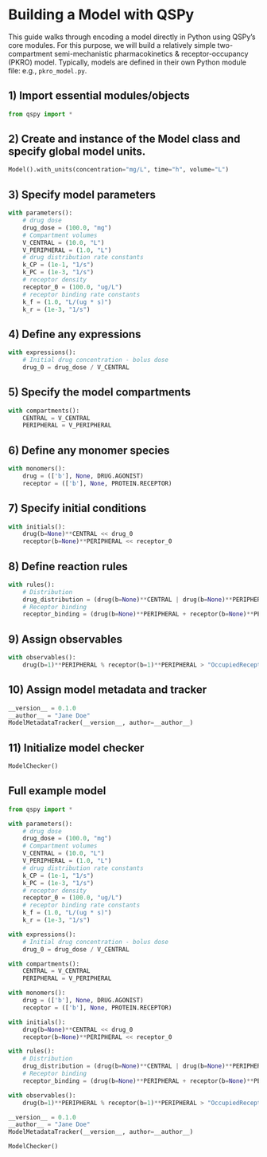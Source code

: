 # Building a Model with QSPy

This guide walks through encoding a model directly in Python using QSPy’s core modules. For this purpose, we will build a relatively simple two-compartment semi-mechanistic pharmacokinetics & receptor-occupancy (PKRO) model. Typically, models are defined in their own Python module file: e.g., `pkro_model.py`.

## 1) Import essential modules/objects

```python
from qspy import *
```

## 2) Create and instance of the Model class and specify global model units.

```python
Model().with_units(concentration="mg/L", time="h", volume="L")
```

## 3) Specify model parameters

```python
with parameters():
    # drug dose
    drug_dose = (100.0, "mg")
    # Compartment volumes
    V_CENTRAL = (10.0, "L")
    V_PERIPHERAL = (1.0, "L") 
    # drug distribution rate constants
    k_CP = (1e-1, "1/s")
    k_PC = (1e-3, "1/s")
    # receptor density
    receptor_0 = (100.0, "ug/L")
    # receptor binding rate constants
    k_f = (1.0, "L/(ug * s)")
    k_r = (1e-3, "1/s")
```

## 4) Define any expressions

```python
with expressions():
    # Initial drug concentration - bolus dose
    drug_0 = drug_dose / V_CENTRAL
```

## 5) Specify the model compartments

```python 
with compartments():
    CENTRAL = V_CENTRAL
    PERIPHERAL = V_PERIPHERAL
```

## 6) Define any monomer species

```python
with monomers():
    drug = (['b'], None, DRUG.AGONIST)
    receptor = (['b'], None, PROTEIN.RECEPTOR)
```

## 7) Specify initial conditions

```python
with initials():
    drug(b=None)**CENTRAL << drug_0
    receptor(b=None)**PERIPHERAL << receptor_0
```

## 8) Define reaction rules

```python
with rules():
    # Distribution
    drug_distribution = (drug(b=None)**CENTRAL | drug(b=None)**PERIPHERAL, k_CP, k_PC)
    # Receptor binding
    receptor_binding = (drug(b=None)**PERIPHERAL + receptor(b=None)**PERIPHERAL | drug(b=1)**PERIPHERAL % receptor(b=1)**PERIPHERAL, k_f, k_r)
```

## 9) Assign observables

```python
with observables():
    drug(b=1)**PERIPHERAL % receptor(b=1)**PERIPHERAL > "OccupiedReceptor"
```

## 10) Assign model metadata and tracker

```python
__version__ = 0.1.0
__author__ = "Jane Doe"
ModelMetadataTracker(__version__, author=__author__)
```

## 11) Initialize model checker

```python
ModelChecker()
```

## Full example model

```python
from qspy import *

with parameters():
    # drug dose
    drug_dose = (100.0, "mg")
    # Compartment volumes
    V_CENTRAL = (10.0, "L")
    V_PERIPHERAL = (1.0, "L") 
    # drug distribution rate constants
    k_CP = (1e-1, "1/s")
    k_PC = (1e-3, "1/s")
    # receptor density
    receptor_0 = (100.0, "ug/L")
    # receptor binding rate constants
    k_f = (1.0, "L/(ug * s)")
    k_r = (1e-3, "1/s")

with expressions():
    # Initial drug concentration - bolus dose
    drug_0 = drug_dose / V_CENTRAL

with compartments():
    CENTRAL = V_CENTRAL
    PERIPHERAL = V_PERIPHERAL

with monomers():
    drug = (['b'], None, DRUG.AGONIST)
    receptor = (['b'], None, PROTEIN.RECEPTOR)

with initials():
    drug(b=None)**CENTRAL << drug_0
    receptor(b=None)**PERIPHERAL << receptor_0

with rules():
    # Distribution
    drug_distribution = (drug(b=None)**CENTRAL | drug(b=None)**PERIPHERAL, k_CP, k_PC)
    # Receptor binding
    receptor_binding = (drug(b=None)**PERIPHERAL + receptor(b=None)**PERIPHERAL | drug(b=1)**PERIPHERAL % receptor(b=1)**PERIPHERAL, k_f, k_r)

with observables():
    drug(b=1)**PERIPHERAL % receptor(b=1)**PERIPHERAL > "OccupiedReceptor"

__version__ = 0.1.0
__author__ = "Jane Doe"
ModelMetadataTracker(__version__, author=__author__)

ModelChecker()
```

